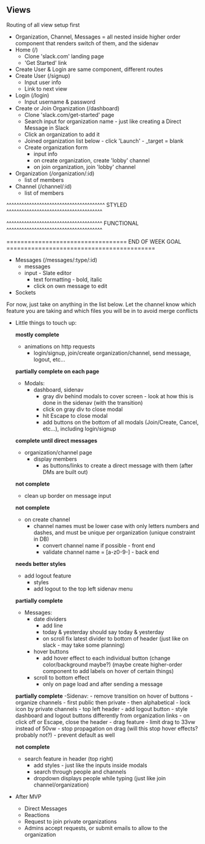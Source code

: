 ## Views

Routing of all view setup first

 - Organization, Channel, Messages = all nested inside higher order component that renders switch of them, and the sidenav
 - Home (/)
    - Clone 'slack.com' landing page
    - 'Get Started' link
 - Create User & Login are same component, different routes
 - Create User (/signup)
    - Input user info
    - Link to next view
 - Login (/login)
    - Input username & password
 - Create or Join Organization (/dashboard)
    - Clone 'slack.com/get-started' page
    - Search input for organization name - just like creating a Direct Message in Slack
    - Click an organization to add it
    - Joined organization list below - click 'Launch' - _target = blank
    - Create organization form
        - input info
        - on create organization, create 'lobby' channel
        - on join organization, join 'lobby' channel
 - Organization (/organization/:id)
    - list of members
 - Channel (/channel/:id)
    - list of members

^^^^^^^^^^^^^^^^^^^^^^^^^^^^^^^^^^^^^^^    STYLED    ^^^^^^^^^^^^^^^^^^^^^^^^^^^^^^^^^^^^^^

^^^^^^^^^^^^^^^^^^^^^^^^^^^^^^^^^^^^^^   FUNCTIONAL   ^^^^^^^^^^^^^^^^^^^^^^^^^^^^^^^^^^^^^^

==================================   END OF WEEK GOAL   ==========================================

 - Messages (/messages/:type/:id)
    - messages
    - input - Slate editor
        - text formatting - bold, italic
        - click on own message to edit
 - Sockets

For now, just take on anything in the list below. Let the channel know which feature you are taking and which files you will be in to avoid merge conflicts

 - Little things to touch up:
    
    **mostly complete**
    - animations on http requests
        - login/signup, join/create organization/channel, send message, logout, etc...
    
    **partially complete on each page**
    - Modals:
        - dashboard, sidenav
            - gray div behind modals to cover screen - look at how this is done in the sidenav (with the transition)
            - click on gray div to close modal
            - hit Escape to close modal
            - add buttons on the bottom of all modals (Join/Create, Cancel, etc...), including login/signup
    
    **complete until direct messages**
    - organization/channel page
        - display members
            - as buttons/links to create a direct message with them (after DMs are built out)
    
    **not complete**
    - clean up border on message input
    
    **not complete**
    - on create channel
        - channel names must be lower case with only letters numbers and dashes, and must be unique per organization (unique constraint in DB)
            - convert channel name if possible - front end
            - validate channel name = [a-z0-9\-] - back end
    
    **needs better styles**
    - add logout feature
        - styles
        - add logout to the top left sidenav menu
    
    **partially complete**
    - Messages:
        - date dividers
            - add line
            - today & yesterday should say today & yesterday
            - on scroll fix latest divider to bottom of header (just like on slack - may take some planning)
        - hover buttons
            - add hover effect to each individual button (change color/background maybe?) (maybe create higher-order component to add labels on hover of certain things)
        - scroll to bottom effect
            - only on page load and after sending a message
    
    **partially complete**
    -Sidenav:
        - remove transition on hover of buttons
        - organize channels
            - first public then private
            - then alphabetical
            - lock icon by private channels
        <!-- 
        **complete**
        - change background on selected channel
            - instead of bold (bold & white will be for new messages) -->
        - top left header
            - add logout button
            - style dashboard and logout buttons differently from organization links
            - on click off or Escape, close the header
        - drag feature
            - limit drag to 33vw instead of 50vw
            - stop propagation on drag (will this stop hover effects? probably not?)
            - prevent default as well
    
    **not complete**
    - search feature in header (top right)
        - add styles - just like the inputs inside modals
        - search through people and channels
        - dropdown displays people while typing (just like join channel/organization)



 - After MVP
    - Direct Messages
    - Reactions
    - Request to join private organizations
    - Admins accept requests, or submit emails to allow to the organization
